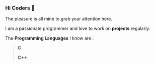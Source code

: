 ### Hi Coders 👋

The pleasure is all mine to grab your attention here.

I am a passionate programmer and love to work on **projects** regularly.

The **Programming Languages** I know are :
> 
> **C**
> 
> **C++**
